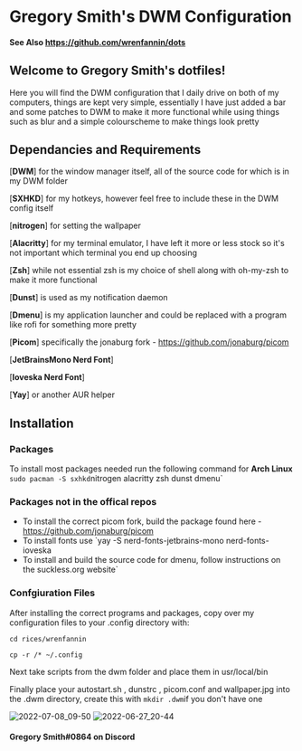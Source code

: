 # Gregory Smith's DWM Configuration
#### See Also https://github.com/wrenfannin/dots
## Welcome to Gregory Smith's dotfiles!
Here you will find the DWM configuration that I daily drive on both of my computers, things are kept very simple, essentially I have just added a bar and some patches to DWM to make it more functional while using things such as blur and a simple colourscheme to make things look pretty

## Dependancies and Requirements
[**DWM**] for the window manager itself, all of the source code for which is in my DWM folder

[**SXHKD**] for my hotkeys, however feel free to include these in the DWM config itself

[**nitrogen**] for setting the wallpaper

[**Alacritty**] for my terminal emulator, I have left it more or less stock so it's not important which terminal you end up choosing

[**Zsh**] while not essential zsh is my choice of shell along with oh-my-zsh to make it more functional

[**Dunst**] is used as my notification daemon

[**Dmenu**] is my application launcher and could be replaced with a program like rofi for something more pretty

[**Picom**] specifically the jonaburg fork - https://github.com/jonaburg/picom

[**JetBrainsMono Nerd Font**]

[**Ioveska Nerd Font**]

[**Yay**] or another AUR helper

## Installation
### Packages
To install most packages needed run the following command for **Arch Linux** 
`sudo pacman -S sxhkd`nitrogen alacritty zsh dunst dmenu`

### Packages not in the offical repos
- To install the correct picom fork, build the package found here - https://github.com/jonaburg/picom
- To install fonts use `yay -S nerd-fonts-jetbrains-mono nerd-fonts-ioveska
- To install and build the source code for dmenu, follow instructions on the suckless.org website`

### Confgiuration Files
After installing the correct programs and packages, copy over my configuration files to your .config directory with:

`cd rices/wrenfannin`

`cp -r /* ~/.config`

Next take scripts from the dwm folder and place them in usr/local/bin

Finally place your autostart.sh , dunstrc , picom.conf and wallpaper.jpg into the .dwm directory, create this with `mkdir .dwm`if you don't have one

![2022-07-08_09-50](https://user-images.githubusercontent.com/64269332/177955275-6173dd25-2fd5-4f6a-822c-6ee4d465fc36.png)
![2022-06-27_20-44](https://user-images.githubusercontent.com/64269332/176023007-91d8703c-81d0-4091-81c5-0154d62af33c.png)


#### Gregory Smith#0864 on Discord
